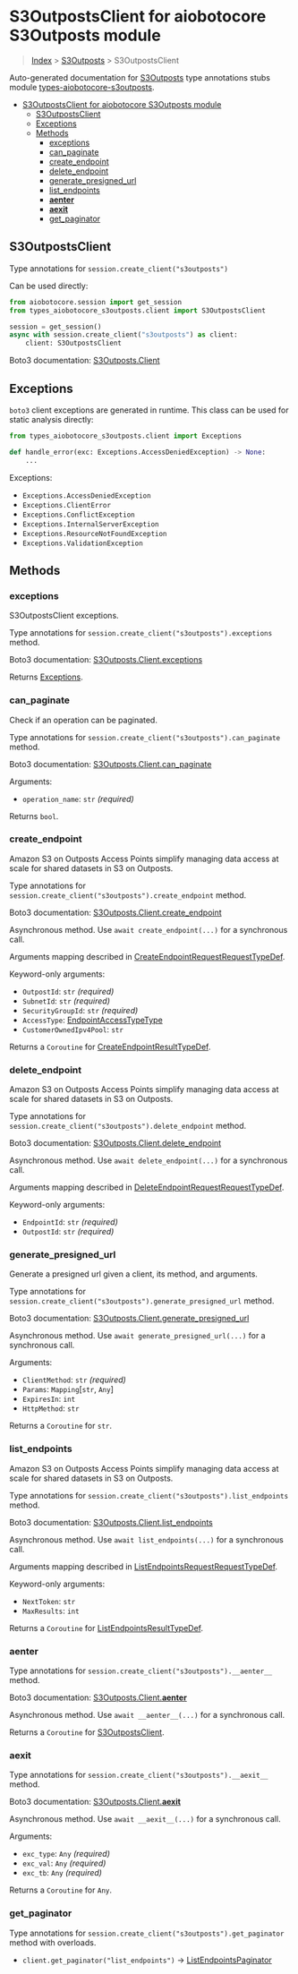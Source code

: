 <a id="s3outpostsclient-for-aiobotocore-s3outposts-module"></a>

# S3OutpostsClient for aiobotocore S3Outposts module

> [Index](..) > [S3Outposts](.) > S3OutpostsClient

Auto-generated documentation for
[S3Outposts](https://boto3.amazonaws.com/v1/documentation/api/latest/reference/services/s3outposts.html#S3Outposts)
type annotations stubs module
[types-aiobotocore-s3outposts](https://pypi.org/project/types-aiobotocore-s3outposts/).

- [S3OutpostsClient for aiobotocore S3Outposts module](#s3outpostsclient-for-aiobotocore-s3outposts-module)
  - [S3OutpostsClient](#s3outpostsclient)
  - [Exceptions](#exceptions)
  - [Methods](#methods)
    - [exceptions](#exceptions)
    - [can_paginate](#can_paginate)
    - [create_endpoint](#create_endpoint)
    - [delete_endpoint](#delete_endpoint)
    - [generate_presigned_url](#generate_presigned_url)
    - [list_endpoints](#list_endpoints)
    - [__aenter__](#__aenter__)
    - [__aexit__](#__aexit__)
    - [get_paginator](#get_paginator)

<a id="s3outpostsclient"></a>

## S3OutpostsClient

Type annotations for `session.create_client("s3outposts")`

Can be used directly:

```python
from aiobotocore.session import get_session
from types_aiobotocore_s3outposts.client import S3OutpostsClient

session = get_session()
async with session.create_client("s3outposts") as client:
    client: S3OutpostsClient
```

Boto3 documentation:
[S3Outposts.Client](https://boto3.amazonaws.com/v1/documentation/api/latest/reference/services/s3outposts.html#S3Outposts.Client)

<a id="exceptions"></a>

## Exceptions

`boto3` client exceptions are generated in runtime. This class can be used for
static analysis directly:

```python
from types_aiobotocore_s3outposts.client import Exceptions

def handle_error(exc: Exceptions.AccessDeniedException) -> None:
    ...
```

Exceptions:

- `Exceptions.AccessDeniedException`
- `Exceptions.ClientError`
- `Exceptions.ConflictException`
- `Exceptions.InternalServerException`
- `Exceptions.ResourceNotFoundException`
- `Exceptions.ValidationException`

<a id="methods"></a>

## Methods

<a id="exceptions"></a>

### exceptions

S3OutpostsClient exceptions.

Type annotations for `session.create_client("s3outposts").exceptions` method.

Boto3 documentation:
[S3Outposts.Client.exceptions](https://boto3.amazonaws.com/v1/documentation/api/latest/reference/services/s3outposts.html#S3Outposts.Client.exceptions)

Returns [Exceptions](#exceptions).

<a id="can_paginate"></a>

### can_paginate

Check if an operation can be paginated.

Type annotations for `session.create_client("s3outposts").can_paginate` method.

Boto3 documentation:
[S3Outposts.Client.can_paginate](https://boto3.amazonaws.com/v1/documentation/api/latest/reference/services/s3outposts.html#S3Outposts.Client.can_paginate)

Arguments:

- `operation_name`: `str` *(required)*

Returns `bool`.

<a id="create_endpoint"></a>

### create_endpoint

Amazon S3 on Outposts Access Points simplify managing data access at scale for
shared datasets in S3 on Outposts.

Type annotations for `session.create_client("s3outposts").create_endpoint`
method.

Boto3 documentation:
[S3Outposts.Client.create_endpoint](https://boto3.amazonaws.com/v1/documentation/api/latest/reference/services/s3outposts.html#S3Outposts.Client.create_endpoint)

Asynchronous method. Use `await create_endpoint(...)` for a synchronous call.

Arguments mapping described in
[CreateEndpointRequestRequestTypeDef](./type_defs.md#createendpointrequestrequesttypedef).

Keyword-only arguments:

- `OutpostId`: `str` *(required)*
- `SubnetId`: `str` *(required)*
- `SecurityGroupId`: `str` *(required)*
- `AccessType`: [EndpointAccessTypeType](./literals.md#endpointaccesstypetype)
- `CustomerOwnedIpv4Pool`: `str`

Returns a `Coroutine` for
[CreateEndpointResultTypeDef](./type_defs.md#createendpointresulttypedef).

<a id="delete_endpoint"></a>

### delete_endpoint

Amazon S3 on Outposts Access Points simplify managing data access at scale for
shared datasets in S3 on Outposts.

Type annotations for `session.create_client("s3outposts").delete_endpoint`
method.

Boto3 documentation:
[S3Outposts.Client.delete_endpoint](https://boto3.amazonaws.com/v1/documentation/api/latest/reference/services/s3outposts.html#S3Outposts.Client.delete_endpoint)

Asynchronous method. Use `await delete_endpoint(...)` for a synchronous call.

Arguments mapping described in
[DeleteEndpointRequestRequestTypeDef](./type_defs.md#deleteendpointrequestrequesttypedef).

Keyword-only arguments:

- `EndpointId`: `str` *(required)*
- `OutpostId`: `str` *(required)*

<a id="generate_presigned_url"></a>

### generate_presigned_url

Generate a presigned url given a client, its method, and arguments.

Type annotations for
`session.create_client("s3outposts").generate_presigned_url` method.

Boto3 documentation:
[S3Outposts.Client.generate_presigned_url](https://boto3.amazonaws.com/v1/documentation/api/latest/reference/services/s3outposts.html#S3Outposts.Client.generate_presigned_url)

Asynchronous method. Use `await generate_presigned_url(...)` for a synchronous
call.

Arguments:

- `ClientMethod`: `str` *(required)*
- `Params`: `Mapping`\[`str`, `Any`\]
- `ExpiresIn`: `int`
- `HttpMethod`: `str`

Returns a `Coroutine` for `str`.

<a id="list_endpoints"></a>

### list_endpoints

Amazon S3 on Outposts Access Points simplify managing data access at scale for
shared datasets in S3 on Outposts.

Type annotations for `session.create_client("s3outposts").list_endpoints`
method.

Boto3 documentation:
[S3Outposts.Client.list_endpoints](https://boto3.amazonaws.com/v1/documentation/api/latest/reference/services/s3outposts.html#S3Outposts.Client.list_endpoints)

Asynchronous method. Use `await list_endpoints(...)` for a synchronous call.

Arguments mapping described in
[ListEndpointsRequestRequestTypeDef](./type_defs.md#listendpointsrequestrequesttypedef).

Keyword-only arguments:

- `NextToken`: `str`
- `MaxResults`: `int`

Returns a `Coroutine` for
[ListEndpointsResultTypeDef](./type_defs.md#listendpointsresulttypedef).

<a id="__aenter__"></a>

### __aenter__

Type annotations for `session.create_client("s3outposts").__aenter__` method.

Boto3 documentation:
[S3Outposts.Client.__aenter__](https://boto3.amazonaws.com/v1/documentation/api/latest/reference/services/s3outposts.html#S3Outposts.Client.__aenter__)

Asynchronous method. Use `await __aenter__(...)` for a synchronous call.

Returns a `Coroutine` for [S3OutpostsClient](#s3outpostsclient).

<a id="__aexit__"></a>

### __aexit__

Type annotations for `session.create_client("s3outposts").__aexit__` method.

Boto3 documentation:
[S3Outposts.Client.__aexit__](https://boto3.amazonaws.com/v1/documentation/api/latest/reference/services/s3outposts.html#S3Outposts.Client.__aexit__)

Asynchronous method. Use `await __aexit__(...)` for a synchronous call.

Arguments:

- `exc_type`: `Any` *(required)*
- `exc_val`: `Any` *(required)*
- `exc_tb`: `Any` *(required)*

Returns a `Coroutine` for `Any`.

<a id="get_paginator"></a>

### get_paginator

Type annotations for `session.create_client("s3outposts").get_paginator` method
with overloads.

- `client.get_paginator("list_endpoints")` ->
  [ListEndpointsPaginator](./paginators.md#listendpointspaginator)
